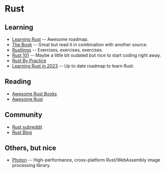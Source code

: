 # Rust

## Learning

* [Learning Rust](https://gist.github.com/noxasaxon/7bf5ebf930e281529161e51cd221cf8a) -- Awesome roadmap.
* [The Book](https://doc.rust-lang.org/book/) -- Great but read it in combination with another source.
* [Rustlings](https://github.com/rust-lang/rustlings/) -- Exercises, exercises, exercises.
* [Rust 101](https://www.ralfj.de/projects/rust-101/main.html) -- Maybe a little bit oudated but nice to start coding right away.
* [Rust By Practice](https://practice.rs/why-exercise.html)
* [Learning Rust in 2023](https://www.wcygan.io/post/learning-rust-in-2023/) -- Up to date roadmap to learn Rust.

## Reading

* [Awesome Rust Books](https://github.com/sger/RustBooks)
* [Awesome Rust](https://github.com/rust-unofficial/awesome-rust)

## Community

* [Rust subreddit](https://www.reddit.com/r/rust/)
* [Rust Blog](https://blog.rust-lang.org/)

## Others, but nice 

* [Photon](https://github.com/silvia-odwyer/photon) -- High-performance, cross-platform Rust/WebAssembly image processing library.


